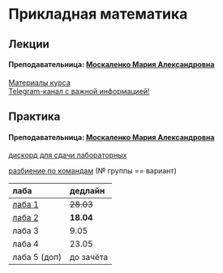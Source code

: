 # Прикладная математика

## Лекции

#### Преподавательница: [Москаленко Мария Александровна](https://isu.ifmo.ru/pls/apex/f?p=2143:3:104182956996707::NO::PID:151538)

[Материалы курса](http://mathdep.ifmo.ru/app_math_3/)   
[Telegram-канал с важной информацией!](https://t.me/joinchat/IeGCs5qKWRSifE53)

## Практика

#### Преподавательница: [Москаленко Мария Александровна](https://isu.ifmo.ru/pls/apex/f?p=2143:3:104182956996707::NO::PID:151538)

[дискорд для сдачи лабораторных](https://discord.gg/fYkuKen)

[разбиение по командам](https://docs.google.com/spreadsheets/d/15FbvUNYdszGEVKZB5iEvxdXeFBB7jDfFq2dEFCRoqmo/edit#gid=1504486233) \(№ группы == вариант\)

| лаба | дедлайн |
| :--- | :--- |
| [лаба 1](http://mathdep.ifmo.ru/wp-content/uploads/2021/03/Lab_1_pm.pdf) | ~~28.03~~ |
| [лаба 2](http://mathdep.ifmo.ru/wp-content/uploads/2021/03/Lab_2_pm.pdf) | **18.04** |
| лаба 3 | 9.05 |
| лаба 4 | 23.05 |
| лаба 5 \(доп\) | до зачёта |

